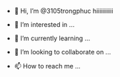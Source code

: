 - 👋 Hi, I’m @3105trongphuc hiiiiiiiiiii

- 👀 I’m interested in ...
- 🌱 I’m currently learning ...
- 💞️ I’m looking to collaborate on ...
- 📫 How to reach me ...

<!---
3105trongphuc/3105trongphuc is a ✨ special ✨ repository because its `README.md` (this file) appears on your GitHub profile.
You can click the Preview link to take a look at your changes.
--->

